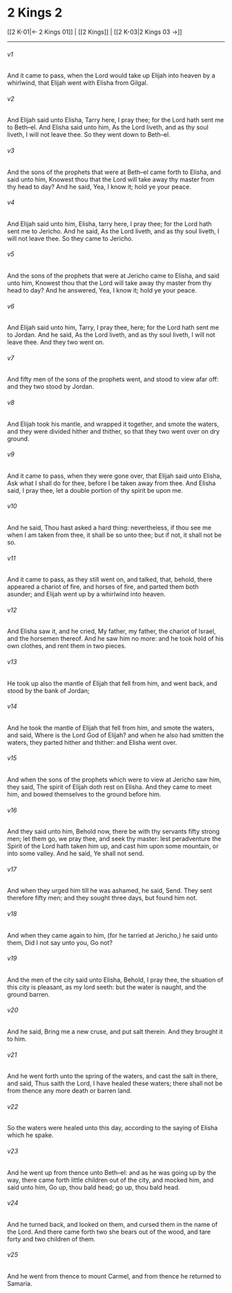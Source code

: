 # 2 Kings 2

[[2 K-01|← 2 Kings 01]] | [[2 Kings]] | [[2 K-03|2 Kings 03 →]]
***

###### v1
And it came to pass, when the Lord would take up Elijah into heaven by a whirlwind, that Elijah went with Elisha from Gilgal.
###### v2
And Elijah said unto Elisha, Tarry here, I pray thee; for the Lord hath sent me to Beth–el. And Elisha said unto him, As the Lord liveth, and as thy soul liveth, I will not leave thee. So they went down to Beth–el.
###### v3
And the sons of the prophets that were at Beth–el came forth to Elisha, and said unto him, Knowest thou that the Lord will take away thy master from thy head to day? And he said, Yea, I know it; hold ye your peace.
###### v4
And Elijah said unto him, Elisha, tarry here, I pray thee; for the Lord hath sent me to Jericho. And he said, As the Lord liveth, and as thy soul liveth, I will not leave thee. So they came to Jericho.
###### v5
And the sons of the prophets that were at Jericho came to Elisha, and said unto him, Knowest thou that the Lord will take away thy master from thy head to day? And he answered, Yea, I know it; hold ye your peace.
###### v6
And Elijah said unto him, Tarry, I pray thee, here; for the Lord hath sent me to Jordan. And he said, As the Lord liveth, and as thy soul liveth, I will not leave thee. And they two went on.
###### v7
And fifty men of the sons of the prophets went, and stood to view afar off: and they two stood by Jordan.
###### v8
And Elijah took his mantle, and wrapped it together, and smote the waters, and they were divided hither and thither, so that they two went over on dry ground.
###### v9
And it came to pass, when they were gone over, that Elijah said unto Elisha, Ask what I shall do for thee, before I be taken away from thee. And Elisha said, I pray thee, let a double portion of thy spirit be upon me.
###### v10
And he said, Thou hast asked a hard thing: nevertheless, if thou see me when I am taken from thee, it shall be so unto thee; but if not, it shall not be so.
###### v11
And it came to pass, as they still went on, and talked, that, behold, there appeared a chariot of fire, and horses of fire, and parted them both asunder; and Elijah went up by a whirlwind into heaven.
###### v12
And Elisha saw it, and he cried, My father, my father, the chariot of Israel, and the horsemen thereof. And he saw him no more: and he took hold of his own clothes, and rent them in two pieces.
###### v13
He took up also the mantle of Elijah that fell from him, and went back, and stood by the bank of Jordan;
###### v14
And he took the mantle of Elijah that fell from him, and smote the waters, and said, Where is the Lord God of Elijah? and when he also had smitten the waters, they parted hither and thither: and Elisha went over.
###### v15
And when the sons of the prophets which were to view at Jericho saw him, they said, The spirit of Elijah doth rest on Elisha. And they came to meet him, and bowed themselves to the ground before him.
###### v16
And they said unto him, Behold now, there be with thy servants fifty strong men; let them go, we pray thee, and seek thy master: lest peradventure the Spirit of the Lord hath taken him up, and cast him upon some mountain, or into some valley. And he said, Ye shall not send.
###### v17
And when they urged him till he was ashamed, he said, Send. They sent therefore fifty men; and they sought three days, but found him not.
###### v18
And when they came again to him, (for he tarried at Jericho,) he said unto them, Did I not say unto you, Go not?
###### v19
And the men of the city said unto Elisha, Behold, I pray thee, the situation of this city is pleasant, as my lord seeth: but the water is naught, and the ground barren.
###### v20
And he said, Bring me a new cruse, and put salt therein. And they brought it to him.
###### v21
And he went forth unto the spring of the waters, and cast the salt in there, and said, Thus saith the Lord, I have healed these waters; there shall not be from thence any more death or barren land.
###### v22
So the waters were healed unto this day, according to the saying of Elisha which he spake.
###### v23
And he went up from thence unto Beth–el: and as he was going up by the way, there came forth little children out of the city, and mocked him, and said unto him, Go up, thou bald head; go up, thou bald head.
###### v24
And he turned back, and looked on them, and cursed them in the name of the Lord. And there came forth two she bears out of the wood, and tare forty and two children of them.
###### v25
And he went from thence to mount Carmel, and from thence he returned to Samaria. 

